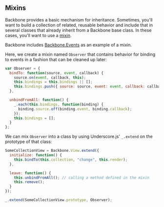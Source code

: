 ## Mixins

Backbone provides a basic mechanism for inheritance.  Sometimes, you'll want to
build a collection of related, reusable behavior and include that in several
classes that already inherit from a Backbone base class.  In these cases,
you'll want to use a [mixin](http://en.wikipedia.org/wiki/Mixin).

Backbone includes [Backbone.Events](http://documentcloud.github.com/backbone/#Events) 
as an example of a mixin.

Here, we create a mixin named `Observer` that contains behavior for binding to
events in a fashion that can be cleaned up later:

````javascript
var Observer = {
  bindTo: function(source, event, callback) {
    source.on(event, callback, this);
    this.bindings = this.bindings || [];
    this.bindings.push({ source: source, event: event, callback: callback });
  },

  unbindFromAll: function() {
    _.each(this.bindings, function(binding) {
      binding.source.off(binding.event, binding.callback);
    });
    this.bindings = [];
  }
};
````

We can mix `Observer` into a class by using Underscore.js' `_.extend` on the
prototype of that class:

````javascript
SomeCollectionView = Backbone.View.extend({
  initialize: function() {
    this.bindTo(this.collection, "change", this.render);
  },

  leave: function() {
    this.unbindFromAll(); // calling a method defined in the mixin
    this.remove();
  }
});

_.extend(SomeCollectionView.prototype, Observer);
````
